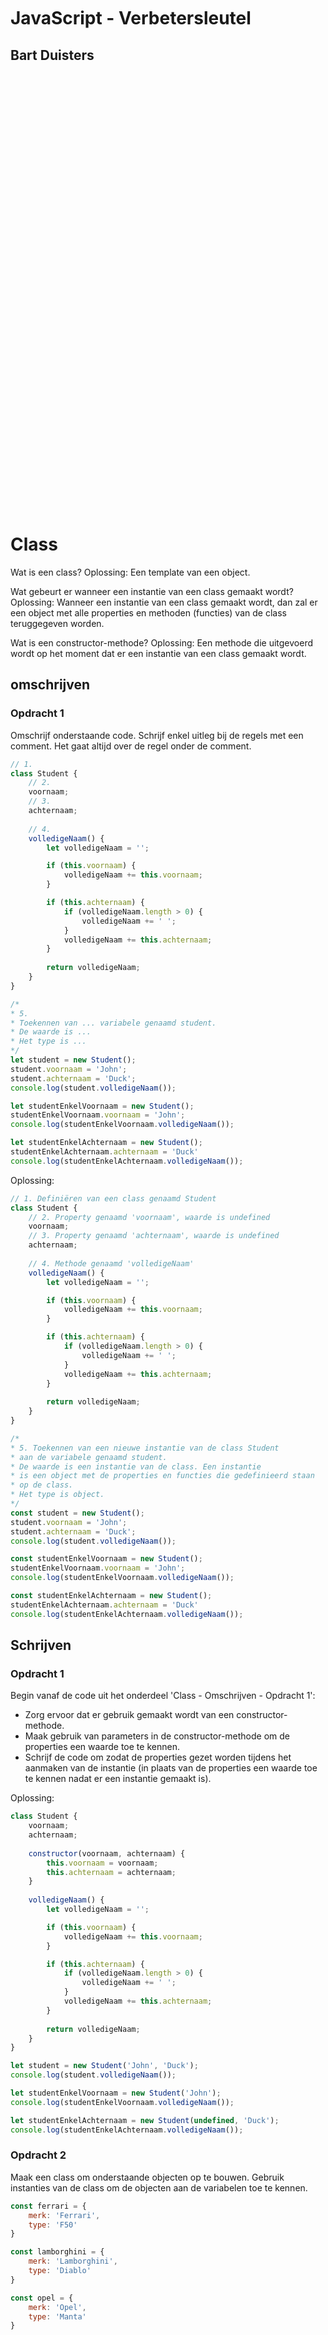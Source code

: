 <br/>
<br/>
<br/>
<br/>
<br/>
<br/>
<br/>
<br/>
<br/>
<br/>
<br/>

# JavaScript - Verbetersleutel

## Bart Duisters

<br/>
<br/>
<br/>
<br/>
<br/>
<br/>
<br/>
<br/>
<br/>
<br/>
<br/>
<br/>
<br/>
<br/>
<br/>
<br/>
<br/>
<br/>
<br/>
<br/>
<br/>
<br/>
<br/>
<br/>
<br/>
<br/>
<br/>
<br/>
<br/>
<br/>
<br/>
<br/>
<br/>
<br/>
<br/>
<br/>
<br/>
<br/>
<br/>
<br/>
<br/>

# Class

Wat is een class?
Oplossing: Een template van een object. 

Wat gebeurt er wanneer een instantie van een class gemaakt wordt?
Oplossing: Wanneer een instantie van een class gemaakt wordt, dan zal er een object
met alle properties en methoden (functies) van de class teruggegeven worden.

Wat is een constructor-methode?
Oplossing: Een methode die uitgevoerd wordt op het moment dat er een instantie van een class gemaakt wordt.

## omschrijven

### Opdracht 1

Omschrijf onderstaande code. Schrijf enkel uitleg bij de regels met een comment. Het gaat altijd over de regel onder de comment.

```js
// 1.
class Student {
    // 2.
    voornaam;
    // 3.
    achternaam;
    
    // 4.
    volledigeNaam() {
        let volledigeNaam = '';

        if (this.voornaam) {
            volledigeNaam += this.voornaam;
        }

        if (this.achternaam) {
            if (volledigeNaam.length > 0) {
                volledigeNaam += ' ';
            }
            volledigeNaam += this.achternaam;
        }
        
        return volledigeNaam;
    }
}

/*
* 5. 
* Toekennen van ... variabele genaamd student.
* De waarde is ...
* Het type is ...
*/
let student = new Student();
student.voornaam = 'John';
student.achternaam = 'Duck';
console.log(student.volledigeNaam());

let studentEnkelVoornaam = new Student();
studentEnkelVoornaam.voornaam = 'John';
console.log(studentEnkelVoornaam.volledigeNaam());

let studentEnkelAchternaam = new Student();
studentEnkelAchternaam.achternaam = 'Duck'
console.log(studentEnkelAchternaam.volledigeNaam());
```

Oplossing:

```js
// 1. Definiëren van een class genaamd Student
class Student {
    // 2. Property genaamd 'voornaam', waarde is undefined
    voornaam;
    // 3. Property genaamd 'achternaam', waarde is undefined
    achternaam;
    
    // 4. Methode genaamd 'volledigeNaam'
    volledigeNaam() {
        let volledigeNaam = '';

        if (this.voornaam) {
            volledigeNaam += this.voornaam;
        }

        if (this.achternaam) {
            if (volledigeNaam.length > 0) {
                volledigeNaam += ' ';
            }
            volledigeNaam += this.achternaam;
        }
        
        return volledigeNaam;
    }
}

/*
* 5. Toekennen van een nieuwe instantie van de class Student
* aan de variabele genaamd student.
* De waarde is een instantie van de class. Een instantie
* is een object met de properties en functies die gedefinieerd staan
* op de class.
* Het type is object.
*/
const student = new Student();
student.voornaam = 'John';
student.achternaam = 'Duck';
console.log(student.volledigeNaam());

const studentEnkelVoornaam = new Student();
studentEnkelVoornaam.voornaam = 'John';
console.log(studentEnkelVoornaam.volledigeNaam());

const studentEnkelAchternaam = new Student();
studentEnkelAchternaam.achternaam = 'Duck'
console.log(studentEnkelAchternaam.volledigeNaam());
```

## Schrijven

### Opdracht 1

Begin vanaf de code uit het onderdeel 'Class - Omschrijven - Opdracht 1':
- Zorg ervoor dat er gebruik gemaakt wordt van een constructor-methode.
- Maak gebruik van parameters in de constructor-methode om de properties een waarde toe te kennen.
- Schrijf de code om zodat de properties gezet worden tijdens het aanmaken van de instantie 
(in plaats van de properties een waarde toe te kennen nadat er een instantie gemaakt is).

Oplossing:

```js
class Student {
    voornaam;
    achternaam;
    
    constructor(voornaam, achternaam) {
        this.voornaam = voornaam;
        this.achternaam = achternaam;
    }
    
    volledigeNaam() {
        let volledigeNaam = '';

        if (this.voornaam) {
            volledigeNaam += this.voornaam;
        }

        if (this.achternaam) {
            if (volledigeNaam.length > 0) {
                volledigeNaam += ' ';
            }
            volledigeNaam += this.achternaam;
        }
        
        return volledigeNaam;
    }
}

let student = new Student('John', 'Duck');
console.log(student.volledigeNaam());

let studentEnkelVoornaam = new Student('John');
console.log(studentEnkelVoornaam.volledigeNaam());

let studentEnkelAchternaam = new Student(undefined, 'Duck');
console.log(studentEnkelAchternaam.volledigeNaam());
```

### Opdracht 2

Maak een class om onderstaande objecten op te bouwen.
Gebruik instanties van de class om de objecten aan de variabelen toe te kennen.

```js
const ferrari = {
    merk: 'Ferrari',
    type: 'F50'
}

const lamborghini = {
    merk: 'Lamborghini',
    type: 'Diablo'
}

const opel = {
    merk: 'Opel',
    type: 'Manta'
}
```

Oplossing:

```js
class Wagen {
    merk;
    type;
    
    constructor(merk, type) {
        this.merk = merk;
        this.type = type;
    }
}

const ferrari = new Wagen('Ferrari', 'F50');
const lamborghini = new Wagen('Lamborghini', 'Diablo');
const opel = new Wagen('Opel', 'Manta');
```

# Class - static

## Schrijven

Maak een class genaamd `Calculator`.

Voorzie vier `static methods`:
- som
- verschil
- delen
- vermenigvuldigen

Voorzie een `static property`:
- PI (met als waarde het nummer 3.141592)

Vertrek vanuit onderstaande code:
```js
class Calculator {

}

console.log(Calculator.som(3 + 3)); // Dit moet 6 loggen
console.log(Calculator.verschil(3 - 2)); // Dit moet 1 loggen
console.log(Calculator.delen(6 / 2)); // Dit moet 3 loggen
console.log(Calculator.vermenigvuldigen(3 * 3)); // Dit moet 9 loggen
console.log(Calculator.PI); // Dit moet 3.141592 loggen
```

Oplossing:

```js
class Calculator {
    static PI = 3.141592;

    static som(a, b) {
        return a + b;
    }

    static verschil(a, b) {
        return a - b;
    }

    static delen(a, b) {
        return a / b;
    }

    static vermenigvuldigen(a, b) {
        return a * b;
    }
}

console.log(Calculator.som(3, 3)); // Dit moet 6 loggen
console.log(Calculator.verschil(3, 2)); // Dit moet 1 loggen
console.log(Calculator.delen(6, 2)); // Dit moet 3 loggen
console.log(Calculator.vermenigvuldigen(3,  3)); // Dit moet 9 loggen
console.log(Calculator.PI); // Dit moet 3.141592 loggen
```

# Class - extends & super

## Schrijven

### Oefening 1

#### Deel 1

Refactor onderstaande code zodat er gebruik gemaakt wordt van classes.
Zorg voor een class genaamd 'Cursist' en een class genaamd 'Docent'.

```js
const cursist1 = {
  naam: "Yoeri",
  begroeting: function () {
    return `Hallo, ik ben ${this.naam}!`;
  },
};

const cursist2 = {
  naam: "Marvi Hendriks",
  begroeting: function () {
    return `Hallo, ik ben ${this.naam}!`;
  },
};

const cursist3 = {
  naam: "Simone :P",
  begroeting: function () {
    return `Hallo, ik ben ${this.naam}!`;
  },
};

const cursist4 = {
  naam: "Domenico",
  begroeting: function () {
    return `Hallo, ik ben ${this.naam}!`;
  },
};

const cursist5 = {
  naam: "Marco",
  begroeting: function () {
    return `Hallo, ik ben ${this.naam}!`;
  },
};

const cursist6 = {
  naam: "Michelle",
  begroeting: function () {
    return `Hallo, ik ben ${this.naam}!`;
  },
};

const cursist7 = {
  naam: "Romy",
  begroeting: function () {
    return `Hallo, ik ben ${this.naam}!`;
  },
};

const cursist8 = {
  naam: "Jorg",
  begroeting: function () {
    return `Hallo, ik ben ${this.naam}!`;
  },
};

const cursist9 = {
  naam: "Tony $erneel$",
  begroeting: function () {
    return `Hallo, ik ben ${this.naam}!`;
  },
};

const cursist10 = {
  naam: "Ian",
  begroeting: function () {
    return `Hallo, ik ben ${this.naam}!`;
  },
};

const cursist11 = {
  naam: "Angelique",
  begroeting: function () {
    return `Hallo, ik ben ${this.naam}!`;
  },
};

const cursist12 = {
  naam: "Arne",
  begroeting: function () {
    return `Hallo, ik ben ${this.naam}!`;
  },
};

const docent1 = {
  naam: "Bart",
  motto: "25 is grappiger dan 24",
  begroeting: function () {
    return `Hallo, ik ben ${this.naam}!`;
  },
  motto: function () {
    return `Mijn motto is: ${this.motto}`;
  },
};

const docent2 = {
  naam: "Mark",
  motto: "24 is grappiger dan 25",
  begroeting: function () {
    return `Hallo, ik ben ${this.naam}!`;
  },
  motto: function () {
    return `Mijn motto is: ${this.motto}`;
  },
};
```

Oplossing:

```js
class Cursist {
  naam;

  constructor(naam) {
    this.naam = naam;
  }

  begroeting() {
    return `Hallo, ik ben ${this.naam}!`;
  }
}

class Docent {
  naam;
  motto;

  constructor(naam, motto) {
    this.naam = naam;
    this.motto = motto;
  }

  begroeting() {
    return `Hallo, ik ben ${this.naam}!`;
  }

  getMotto() {
    return `Mijn motto is: ${this.motto}`;
  }
}

const cursist1 = new Cursist("Yoeri");
const cursist2 = new Cursist("Marci Hendriks");
const cursist3 = new Cursist("Simone :p");
const cursist4 = new Cursist("Domenico");
const cursist5 = new Cursist("Marco");
const cursist6 = new Cursist("Michelle");
const cursist7 = new Cursist("Romy");
const cursist8 = new Cursist("Jorg");
const cursist9 = new Cursist("Tony $erneel$");
const cursist10 = new Cursist("Ian");
const cursist11 = new Cursist("Angelique");
const cursist12 = new Cursist("Arne");

const docent1 = new Docent("Bart", "25 is grappiger dan 24.");
const docent2 = new Docent("Mark", "24 is grappiger dan 25.");

console.log(cursist1.begroeting());
console.log(cursist2.begroeting());
console.log(cursist3.begroeting());
console.log(cursist4.begroeting());
console.log(cursist5.begroeting());
console.log(cursist6.begroeting());
console.log(cursist7.begroeting());
console.log(cursist8.begroeting());
console.log(cursist9.begroeting());
console.log(cursist10.begroeting());
console.log(cursist11.begroeting());
console.log(cursist12.begroeting());

console.log(docent1.begroeting());
console.log(docent1.getMotto());
console.log(docent2.begroeting());
console.log(docent2.getMotto());
```

#### Deel 2

Ga verder op de oplossing uit deel 1, zorg voor een algemene class genaamd `Persoon`.

Zowel de class `Cursist` en `Docent` zullen overerven van `Persoon`.

Zet alle gemeenschappelijke properties en methodes in de `super class`.

Oplossing:

```js
class Persoon {
  naam;

  constructor(naam) {
    this.naam = naam;
  }

  begroeting() {
    return `Hallo, ik ben ${this.naam}!`;
  }
}

class Cursist extends Persoon {
  constructor(naam) {
    super(naam);
  }
}

class Docent extends Persoon {
  motto;

  constructor(naam, motto) {
    super(naam);
    this.motto = motto;
  }

  getMotto() {
    return `Mijn motto is: ${this.motto}`;
  }
}

const cursist1 = new Cursist("Yoeri");
const cursist2 = new Cursist("Marci Hendriks");
const cursist3 = new Cursist("Simone :p");
const cursist4 = new Cursist("Domenico");
const cursist5 = new Cursist("Marco");
const cursist6 = new Cursist("Michelle");
const cursist7 = new Cursist("Romy");
const cursist8 = new Cursist("Jorg");
const cursist9 = new Cursist("Tony $erneel$");
const cursist10 = new Cursist("Ian");
const cursist11 = new Cursist("Angelique");
const cursist12 = new Cursist("Arne");

const docent1 = new Docent("Bart", "25 is grappiger dan 24.");
const docent2 = new Docent("Mark", "24 is grappiger dan 25.");

console.log(cursist1.begroeting());
console.log(cursist2.begroeting());
console.log(cursist3.begroeting());
console.log(cursist4.begroeting());
console.log(cursist5.begroeting());
console.log(cursist6.begroeting());
console.log(cursist7.begroeting());
console.log(cursist8.begroeting());
console.log(cursist9.begroeting());
console.log(cursist10.begroeting());
console.log(cursist11.begroeting());
console.log(cursist12.begroeting());

console.log(docent1.begroeting());
console.log(docent1.getMotto());
console.log(docent2.begroeting());
console.log(docent2.getMotto());
```

# Access modifiers - get & set

## Schrijven

### Opdracht 1

#### Deel 1

Maak een class genaamd `Lijst`.

Voeg aan deze class toe:
- private property `lijst`
- getter methode `lengte`:
  - Dit geeft de lengte van de private property `lijst` terug
- getter methode `lijst`:
  - Dit geeft de private property `lijst` terug
- setter methode `voegToe`
  - Dit voegt een item toe aan het einde van de private property `lijst`
- methode `aanpassen`, deze methode heeft één parameter genaamd `functie`:
  - ga er vanuit dat de functie die meegegeven wordt als paramter, altijd een waarde teruggeeft
  - gebruik iteratie om over elke waarde van de private property `lijst` te itereren, ken de waarde
  die de functie teruggeeft toe aan de index waarover geïterreerd wordt


Oplossing:

```js
class Lijst {
  _lijst = [];

  get lengte() {
    return this._lijst.length;
  }
  
  get lijst() {
    return this._lijst;
  }

  set voegToe(item) {
    this._lijst[this._lijst.length] = item;
  }

  aanpassen(functie) {
    for (let i = 0; i < this.lengte; i++) {
      this._lijst[i] = functie(this._lijst[i]);
    }
  }
}

function maalTwee(getal) {
  return getal * 2;
}

const getallen = new Lijst();
getallen.voegToe = 3;
getallen.voegToe = 1;
getallen.voegToe = 4;
getallen.aanpassen(maalTwee);
```

#### Deel 2

Maak gebruik van de gemaakte class uit deel 1:
- initialiseer een variabele genaamd `nummers` met een instantie van de class `Lijst`
- gebruik de setter `voegToe` om verschillende nummers aan de lijst toe te voegen
  - De nummers om toe te voegen: 3, 1, 4, 1, 5, 9, 2
- maak een functie genaamd `maalTwee`:
  - de functie accepteert één parameter genaamd `item`
  - de functie geeft de parameter terug, vermenigvuldigd met twee
- roep de functie `aanpassen` aan, geef de functie `maalTwee` mee als parameter (zonder de functie aan te roepen)

```js
// Voeg de opdracht hier toe

// Onderstaande lus zal als resultaat hebben: 6, 2, 8, 2, 10, 18, 4
for (let i = 0; i < nummers.lengte; i++) {
  console.log(nummers.lijst[i]);
}
```

Oplossing:

```js
class Lijst {
  _lijst = [];

  get lengte() {
    return this._lijst.length;
  }
  
  get lijst() {
    return this._lijst;
  }

  set voegToe(item) {
    this._lijst[this._lijst.length] = item;
  }

  aanpassen(functie) {
    for (let i = 0; i < this.lengte; i++) {
      this._lijst[i] = functie(this._lijst[i]);
    }
  }
}

const nummers = new Lijst();

nummers.voegToe = 3;
nummers.voegToe = 1;
nummers.voegToe = 4;
nummers.voegToe = 1;
nummers.voegToe = 5;
nummers.voegToe = 9;
nummers.voegToe = 2;

function maalTwee(item) {
  return item * 2;
}
nummers.aanpassen(maalTwee);

// Onderstaande lus zal als resultaat hebben: 6, 2, 8, 2, 10, 18, 4
for (let i = 0; i < nummers.lengte; i++) {
  console.log(nummers.lijst[i]);
}
```

# Ingebouwde objecten

## Schrijven

### Opdracht 1

```js
const cursisten1 = [
  { naam: "Yoeri" },
  { naam: "Marvi Hendriks" },
  { naam: "Simone :P" },
  { naam: "Domenico" },
  { naam: "Marco" },
  { naam: "Michelle" },

];

const cursisten2 = [  
{ naam: "Romy" },
  { naam: "Jorg" },
  { naam: "Tony $erneel$" },
  { naam: "Ian" },
  { naam: "Angelique" },
  { naam: "Arne" }
]

// Gebruik een instantiemethode van Array om cursisten1 en cursisten2 samen te voegen,
// zodat er één array is, toegekend aan een nieuwe variabele genaamd 'cursisten', 
// waarin alle cursisten aanwezig zijn.

const cursisten = cursisten1.concat(cursisten2);

console.log(cursisten);

// Gebruik een instantiemethode van Array om een nieuwe array te maken
// waar elk element een string is. Bijvoorbeeld 'Cursist: Romy'.
// Ken de nieuwe array toe aan een variabele genaamd 'bewerkteCursisten'.

const bewerkteCursisten = cursisten.map((x) => "Cursist: " + x.naam);

// Wijzig onderstaande code niet, dit moet uitprinten:
// Cursist: Yoeri
// Cursist: Marvi Hendriks
// ...
// Cursist: Arne
// 
// Waarbij de drie puntjes alle tussenliggende cursisten voorstellen.
bewerkteCursisten.forEach(cursist => console.log(cursist));
```

### Opdracht 2

In de commentaar staat omschreven wat er verwacht wordt.

```js
const studenten = [
  {
    naam: "Yoeri",
  },
  {
    naam: "Marvi Hendriks",
  },
  {
    naam: "Simone :P",
  },
  {
    naam: "Domenico",
  },
  {
    naam: "Marco",
  },
  {
    naam: "Michelle",
  },
  {
    naam: "Romy",
  },
  {
    naam: "Jorg",
  },
  {
    naam: "Tony $erneel$",
  },
  {
    naam: "Ian",
  },
  {
    naam: "Angelique",
  },
  {
    naam: "Arne",
  },
];

function filterCursisten(cursisten, letters) {
  /*
   * <eerste>
   * Herschrijf de code tussen de <eerste></eerste> comment.
   * Tip: Maak gebruik van .filter()
   */
  const gefilterdeCursisten = [];
  for (let i = 0; i < cursisten.length; i++) {
    const cursist = cursisten[i];

    /*
     * Omschrijf waarom .toLowerCase gebruikt wordt op zowel de naam als de letters
     */
    if (cursist.naam.toLowerCase().includes(letters.toLowerCase())) {
      gefilterdeCursisten[gefilterdeCursisten.length] = cursist;
    }
  }
  /*
   * </eerste>
   */
  return gefilterdeCursisten;
}

const cursistenMetEenR = filterCursisten(studenten, "r");
const cursistenMetCo = filterCursisten(studenten, "Co");

function logCursisten(letters, cursisten) {
  /*
   * <tweede>
   * Herschrijf de code tussen de <tweede></tweede> comment.
   * Tip: Maak gebruik van .map
   */
  let namen = [];
  for (let i = 0; i < cursisten.length; i++) {
    namen[i] = cursisten[i].naam;
  }
  /*
   * </tweede>
   */

  /*
   * Omschrijf wat .join(', ') doet
   */
  namen = namen.join(", ");
  console.log(`Cursisten met ${letters.toLowerCase()} in de naam: ${namen}`);
}

logCursisten("r", cursistenMetEenR);
logCursisten("Co", cursistenMetCo);
```

Oplossing:

```js
// TODO: Pull Request oplossing
```
